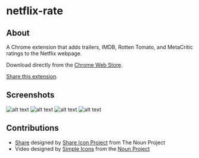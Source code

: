 netflix-rate
================

About
--------
A Chrome extension that adds trailers, IMDB, Rotten Tomato, and MetaCritic ratings to the Netflix webpage.

Download directly from the <a href="https://chrome.google.com/webstore/detail/netflix-rate/ecaaapiecdienibfgolcopgnicppkmhn?hl=en" target="_blank">Chrome Web Store</a>.

<a href="http://netflix.burtonthird.com" target="_blank">Share this extension</a>.

Screenshots
--------

![alt text](http://netflix.burtonthird.com/static/img/screenshots/dvd-movie.png "dvd movie")
![alt text](http://netflix.burtonthird.com/static/img/screenshots/wi-popup.png "wi popup")
![alt text](http://netflix.burtonthird.com/static/img/screenshots/dvd-popup.png "dvd popup")
![alt text](http://netflix.burtonthird.com/static/img/screenshots/dvd-search.png "dvd search")

Contributions
--------
+ <a href="http://thenounproject.com/noun/share/#icon-No3893" target="_blank">Share</a> designed by <a href="http://thenounproject.com/planemad" target="_blank">Share Icon Project</a> from The Noun Project
+ Video designed by <a href="http://www.thenounproject.com/SimpleIcons">Simple Icons</a> from the <a href="http://www.thenounproject.com">Noun Project</a>
